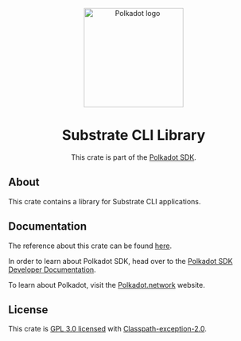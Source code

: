 <div align="center">

<img
alt="Polkadot logo" width="200"
src="https://raw.githubusercontent.com/paritytech/polkadot-sdk/rzadp/readmes/docs/images/Polkadot_Logo_Horizontal_Pink_BlackOnWhite.png">

# Substrate CLI Library

This crate is part of the [Polkadot SDK](https://github.com/paritytech/polkadot-sdk/).

</div>

## About

This crate contains a library for Substrate CLI applications.

## Documentation

The reference about this crate can be found [here](https://paritytech.github.io/polkadot-sdk/master/sc_cli).

In order to learn about Polkadot SDK, head over to the [Polkadot SDK Developer Documentation](https://paritytech.github.io/polkadot-sdk/master/polkadot_sdk_docs/index.html).

To learn about Polkadot, visit the [Polkadot.network](https://polkadot.network/) website.

## License

This crate is [GPL 3.0 licensed](https://spdx.org/licenses/GPL-3.0-or-later.html) with [Classpath-exception-2.0](https://spdx.org/licenses/Classpath-exception-2.0.html).

